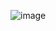 ![image](https://user-images.githubusercontent.com/83684068/195814816-50efff7e-8f99-4534-b511-8731a188ddfd.png)

